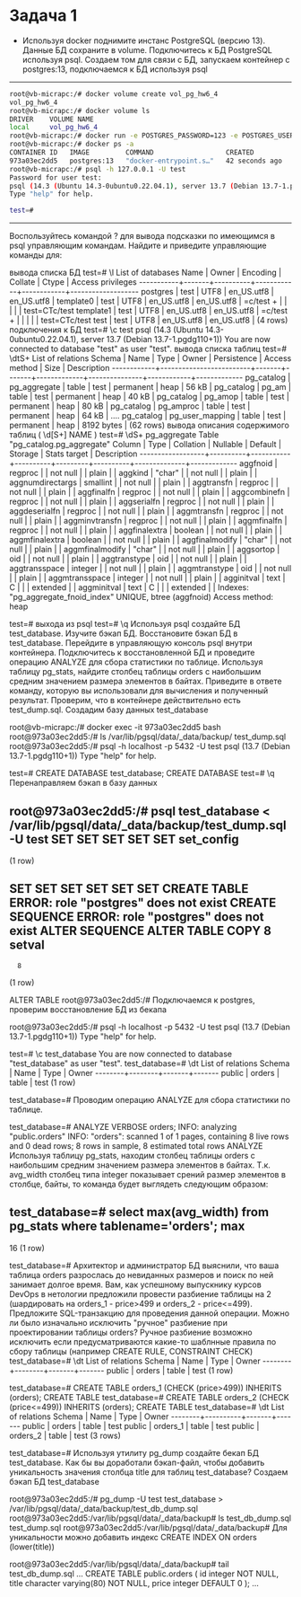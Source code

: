 # Задача 1

- Используя docker поднимите инстанс PostgreSQL (версию 13). Данные БД сохраните в volume. Подключитесь к БД PostgreSQL используя psql.
Создаем том для связи с БД, запускаем контейнер с postgres:13, подключаемся к БД используя psql

---
````bash
root@vb-micrapc:/# docker volume create vol_pg_hw6_4
vol_pg_hw6_4
root@vb-micrapc:/# docker volume ls
DRIVER    VOLUME NAME
local     vol_pg_hw6_4
root@vb-micrapc:/# docker run -e POSTGRES_PASSWORD=123 -e POSTGRES_USER=test -p 5432:5432 -v /var/lib/docker/volumes/vol_pg_hw6_4:/var/lib/pgsql/data postgres:13
root@vb-micrapc:/# docker ps -a
CONTAINER ID   IMAGE         COMMAND                  CREATED          STATUS          PORTS                                       NAMES
973a03ec2dd5   postgres:13   "docker-entrypoint.s…"   42 seconds ago   Up 41 seconds   0.0.0.0:5432->5432/tcp, :::5432->5432/tcp   unruffled_chatterjee
root@vb-micrapc:/# psql -h 127.0.0.1 -U test
Password for user test:
psql (14.3 (Ubuntu 14.3-0ubuntu0.22.04.1), server 13.7 (Debian 13.7-1.pgdg110+1))
Type "help" for help.

test=#

````
---
Воспользуйтесь командой ? для вывода подсказки по имеющимся в psql управляющим командам. Найдите и приведите управляющие команды для:

вывода списка БД
test=# \l
                             List of databases
   Name    | Owner | Encoding |  Collate   |   Ctype    | Access privileges
-----------+-------+----------+------------+------------+-------------------
 postgres  | test  | UTF8     | en_US.utf8 | en_US.utf8 |
 template0 | test  | UTF8     | en_US.utf8 | en_US.utf8 | =c/test          +
           |       |          |            |            | test=CTc/test
 template1 | test  | UTF8     | en_US.utf8 | en_US.utf8 | =c/test          +
           |       |          |            |            | test=CTc/test
 test      | test  | UTF8     | en_US.utf8 | en_US.utf8 |
(4 rows)
подключения к БД
test=# \c test
psql (14.3 (Ubuntu 14.3-0ubuntu0.22.04.1), server 13.7 (Debian 13.7-1.pgdg110+1))
You are now connected to database "test" as user "test".
вывода списка таблиц
test=# \dtS+
                                               List of relations
   Schema   |          Name           | Type  | Owner | Persistence | Access method |    Size    | Description
------------+-------------------------+-------+-------+-------------+---------------+------------+-------------
 pg_catalog | pg_aggregate            | table | test  | permanent   | heap          | 56 kB      |
 pg_catalog | pg_am                   | table | test  | permanent   | heap          | 40 kB      |
 pg_catalog | pg_amop                 | table | test  | permanent   | heap          | 80 kB      |
 pg_catalog | pg_amproc               | table | test  | permanent   | heap          | 64 kB      |
....
 pg_catalog | pg_user_mapping         | table | test  | permanent   | heap          | 8192 bytes |
(62 rows)
вывода описания содержимого таблиц ( \d[S+] NAME )
test=# \dS+  pg_aggregate
                                   Table "pg_catalog.pg_aggregate"
      Column      |   Type   | Collation | Nullable | Default | Storage  | Stats target | Description
------------------+----------+-----------+----------+---------+----------+--------------+-------------
 aggfnoid         | regproc  |           | not null |         | plain    |              |
 aggkind          | "char"   |           | not null |         | plain    |              |
 aggnumdirectargs | smallint |           | not null |         | plain    |              |
 aggtransfn       | regproc  |           | not null |         | plain    |              |
 aggfinalfn       | regproc  |           | not null |         | plain    |              |
 aggcombinefn     | regproc  |           | not null |         | plain    |              |
 aggserialfn      | regproc  |           | not null |         | plain    |              |
 aggdeserialfn    | regproc  |           | not null |         | plain    |              |
 aggmtransfn      | regproc  |           | not null |         | plain    |              |
 aggminvtransfn   | regproc  |           | not null |         | plain    |              |
 aggmfinalfn      | regproc  |           | not null |         | plain    |              |
 aggfinalextra    | boolean  |           | not null |         | plain    |              |
 aggmfinalextra   | boolean  |           | not null |         | plain    |              |
 aggfinalmodify   | "char"   |           | not null |         | plain    |              |
 aggmfinalmodify  | "char"   |           | not null |         | plain    |              |
 aggsortop        | oid      |           | not null |         | plain    |              |
 aggtranstype     | oid      |           | not null |         | plain    |              |
 aggtransspace    | integer  |           | not null |         | plain    |              |
 aggmtranstype    | oid      |           | not null |         | plain    |              |
 aggmtransspace   | integer  |           | not null |         | plain    |              |
 agginitval       | text     | C         |          |         | extended |              |
 aggminitval      | text     | C         |          |         | extended |              |
Indexes:
    "pg_aggregate_fnoid_index" UNIQUE, btree (aggfnoid)
Access method: heap

test=#
выхода из psql
test=# \q
Используя psql создайте БД test_database. Изучите бэкап БД. Восстановите бэкап БД в test_database. Перейдите в управляющую консоль psql внутри контейнера. Подключитесь к восстановленной БД и проведите операцию ANALYZE для сбора статистики по таблице. Используя таблицу pg_stats, найдите столбец таблицы orders с наибольшим средним значением размера элементов в байтах. Приведите в ответе команду, которую вы использовали для вычисления и полученный результат.
Проверим, что в контейнере действительно есть test_dump.sql. Создадим базу данных test_database

root@vb-micrapc:/# docker exec -it 973a03ec2dd5 bash
root@973a03ec2dd5:/# ls /var/lib/pgsql/data/_data/backup/
test_dump.sql
root@973a03ec2dd5:/# psql -h localhost -p 5432 -U test
psql (13.7 (Debian 13.7-1.pgdg110+1))
Type "help" for help.

test=# CREATE DATABASE test_database;
CREATE DATABASE
test=# \q
Перенаправляем бэкап в базу данных

root@973a03ec2dd5:/# psql test_database < /var/lib/pgsql/data/_data/backup/test_dump.sql -U test
SET
SET
SET
SET
SET
 set_config
------------

(1 row)

SET
SET
SET
SET
SET
SET
CREATE TABLE
ERROR:  role "postgres" does not exist
CREATE SEQUENCE
ERROR:  role "postgres" does not exist
ALTER SEQUENCE
ALTER TABLE
COPY 8
 setval
--------
      8
(1 row)

ALTER TABLE
root@973a03ec2dd5:/#
Подключаемся к postgres, проверим восстановление БД из бекапа

root@973a03ec2dd5:/# psql -h localhost -p 5432 -U test
psql (13.7 (Debian 13.7-1.pgdg110+1))
Type "help" for help.

test=# \c test_database
You are now connected to database "test_database" as user "test".
test_database=# \dt
        List of relations
 Schema |  Name  | Type  | Owner
--------+--------+-------+-------
 public | orders | table | test
(1 row)

test_database=#
Проводим операцию ANALYZE для сбора статистики по таблице.

test_database=# ANALYZE VERBOSE orders;
INFO:  analyzing "public.orders"
INFO:  "orders": scanned 1 of 1 pages, containing 8 live rows and 0 dead rows; 8 rows in sample, 8 estimated total rows
ANALYZE
Используя таблицу pg_stats, находим столбец таблицы orders с наибольшим средним значением размера элементов в байтах. Т.к. avg_width столбец типа integer показывает срений размер элементов в столбце, байты, то команда будет выглядеть следующим образом:

test_database=# select max(avg_width) from pg_stats where tablename='orders';
 max
-----
  16
(1 row)

test_database=#
Архитектор и администратор БД выяснили, что ваша таблица orders разрослась до невиданных размеров и поиск по ней занимает долгое время. Вам, как успешному выпускнику курсов DevOps в нетологии предложили провести разбиение таблицы на 2 (шардировать на orders_1 - price>499 и orders_2 - price<=499).
Предложите SQL-транзакцию для проведения данной операции.
Можно ли было изначально исключить "ручное" разбиение при проектировании таблицы orders? Ручное разбиение возможно исключить если предусматриваются какие-то шаблнные правила по сбору таблицы (например CREATE RULE, CONSTRAINT CHECK)
test_database=# \dt
        List of relations
 Schema |  Name  | Type  | Owner
--------+--------+-------+-------
 public | orders | table | test
(1 row)

test_database=# CREATE TABLE orders_1 (CHECK (price>499)) INHERITS (orders);
CREATE TABLE
test_database=# CREATE TABLE orders_2 (CHECK (price<=499)) INHERITS (orders);
CREATE TABLE
test_database=# \dt
         List of relations
 Schema |   Name   | Type  | Owner
--------+----------+-------+-------
 public | orders   | table | test
 public | orders_1 | table | test
 public | orders_2 | table | test
(3 rows)

test_database=#
Используя утилиту pg_dump создайте бекап БД test_database. Как бы вы доработали бэкап-файл, чтобы добавить уникальность значения столбца title для таблиц test_database?
Создаем бэкап БД test_database

root@973a03ec2dd5:/# pg_dump -U test test_database > /var/lib/pgsql/data/_data/backup/test_db_dump.sql
root@973a03ec2dd5:/var/lib/pgsql/data/_data/backup# ls
test_db_dump.sql  test_dump.sql
root@973a03ec2dd5:/var/lib/pgsql/data/_data/backup#
Для уникальности можно добавить индекс CREATE INDEX ON orders (lower(title))

root@973a03ec2dd5:/var/lib/pgsql/data/_data/backup# tail test_db_dump.sql
...
CREATE TABLE public.orders (
    id integer NOT NULL,
    title character varying(80) NOT NULL,
    price integer DEFAULT 0
);
...
